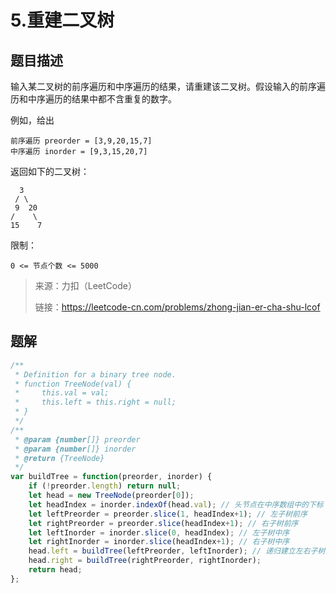 # 5.重建二叉树

## 题目描述

输入某二叉树的前序遍历和中序遍历的结果，请重建该二叉树。假设输入的前序遍历和中序遍历的结果中都不含重复的数字。

例如，给出

```
前序遍历 preorder = [3,9,20,15,7]
中序遍历 inorder = [9,3,15,20,7]
```


返回如下的二叉树：

      3
     / \
     9  20
    /    \
    15    7

限制：

```
0 <= 节点个数 <= 5000
```



> 来源：力扣（LeetCode）
>
> 链接：https://leetcode-cn.com/problems/zhong-jian-er-cha-shu-lcof



## 题解

```js
/**
 * Definition for a binary tree node.
 * function TreeNode(val) {
 *     this.val = val;
 *     this.left = this.right = null;
 * }
 */
/**
 * @param {number[]} preorder
 * @param {number[]} inorder
 * @return {TreeNode}
 */
var buildTree = function(preorder, inorder) {
    if (!preorder.length) return null;
    let head = new TreeNode(preorder[0]);
    let headIndex = inorder.indexOf(head.val); // 头节点在中序数组中的下标
    let leftPreorder = preorder.slice(1, headIndex+1); // 左子树前序
    let rightPreorder = preorder.slice(headIndex+1); // 右子树前序
    let leftInorder = inorder.slice(0, headIndex); // 左子树中序
    let rightInorder = inorder.slice(headIndex+1); // 右子树中序
    head.left = buildTree(leftPreorder, leftInorder); // 递归建立左右子树
    head.right = buildTree(rightPreorder, rightInorder);
    return head;
};
```

